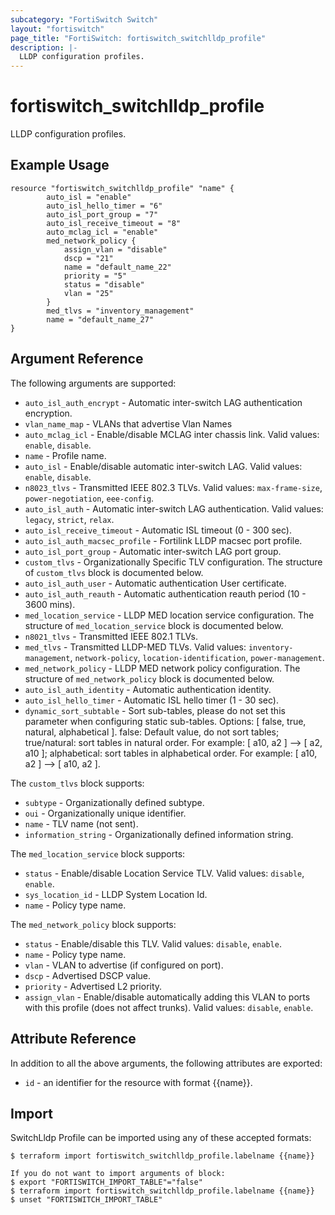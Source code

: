 ```yaml
---
subcategory: "FortiSwitch Switch"
layout: "fortiswitch"
page_title: "FortiSwitch: fortiswitch_switchlldp_profile"
description: |-
  LLDP configuration profiles.
---
```


# fortiswitch_switchlldp_profile
LLDP configuration profiles.

## Example Usage

```hcl
resource "fortiswitch_switchlldp_profile" "name" {
        auto_isl = "enable"
        auto_isl_hello_timer = "6"
        auto_isl_port_group = "7"
        auto_isl_receive_timeout = "8"
        auto_mclag_icl = "enable"
        med_network_policy {
            assign_vlan = "disable"
            dscp = "21"
            name = "default_name_22"
            priority = "5"
            status = "disable"
            vlan = "25"
        }
        med_tlvs = "inventory_management"
        name = "default_name_27"
}
```

## Argument Reference

The following arguments are supported:

* `auto_isl_auth_encrypt` - Automatic inter-switch LAG authentication encryption.
* `vlan_name_map` - VLANs that advertise Vlan Names
* `auto_mclag_icl` - Enable/disable MCLAG inter chassis link. Valid values: `enable`, `disable`.
* `name` - Profile name.
* `auto_isl` - Enable/disable automatic inter-switch LAG. Valid values: `enable`, `disable`.
* `n8023_tlvs` - Transmitted IEEE 802.3 TLVs. Valid values: `max-frame-size`, `power-negotiation`, `eee-config`.
* `auto_isl_auth` - Automatic inter-switch LAG authentication. Valid values: `legacy`, `strict`, `relax`.
* `auto_isl_receive_timeout` - Automatic ISL timeout (0 - 300 sec).
* `auto_isl_auth_macsec_profile` - Fortilink LLDP macsec port profile.
* `auto_isl_port_group` - Automatic inter-switch LAG port group.
* `custom_tlvs` - Organizationally Specific TLV configuration. The structure of `custom_tlvs` block is documented below.
* `auto_isl_auth_user` - Automatic authentication User certificate.
* `auto_isl_auth_reauth` - Automatic authentication reauth period (10 - 3600 mins).
* `med_location_service` - LLDP MED location service configuration. The structure of `med_location_service` block is documented below.
* `n8021_tlvs` - Transmitted IEEE 802.1 TLVs.
* `med_tlvs` - Transmitted LLDP-MED TLVs. Valid values: `inventory-management`, `network-policy`, `location-identification`, `power-management`.
* `med_network_policy` - LLDP MED network policy configuration. The structure of `med_network_policy` block is documented below.
* `auto_isl_auth_identity` - Automatic authentication identity.
* `auto_isl_hello_timer` - Automatic ISL hello timer (1 - 30 sec).
* `dynamic_sort_subtable` - Sort sub-tables, please do not set this parameter when configuring static sub-tables. Options: [ false, true, natural, alphabetical ]. false: Default value, do not sort tables; true/natural: sort tables in natural order. For example: [ a10, a2 ] --> [ a2, a10 ]; alphabetical: sort tables in alphabetical order. For example: [ a10, a2 ] --> [ a10, a2 ].

The `custom_tlvs` block supports:

* `subtype` - Organizationally defined subtype.
* `oui` - Organizationally unique identifier.
* `name` - TLV name (not sent).
* `information_string` - Organizationally defined information string.

The `med_location_service` block supports:

* `status` - Enable/disable Location Service TLV. Valid values: `disable`, `enable`.
* `sys_location_id` - LLDP System Location Id.
* `name` - Policy type name.

The `med_network_policy` block supports:

* `status` - Enable/disable this TLV. Valid values: `disable`, `enable`.
* `name` - Policy type name.
* `vlan` - VLAN to advertise (if configured on port).
* `dscp` - Advertised DSCP value.
* `priority` - Advertised L2 priority.
* `assign_vlan` - Enable/disable automatically adding this VLAN to ports with this profile (does not affect trunks). Valid values: `disable`, `enable`.


## Attribute Reference

In addition to all the above arguments, the following attributes are exported:
* `id` - an identifier for the resource with format {{name}}.

## Import

SwitchLldp Profile can be imported using any of these accepted formats:
```
$ terraform import fortiswitch_switchlldp_profile.labelname {{name}}

If you do not want to import arguments of block:
$ export "FORTISWITCH_IMPORT_TABLE"="false"
$ terraform import fortiswitch_switchlldp_profile.labelname {{name}}
$ unset "FORTISWITCH_IMPORT_TABLE"
```
